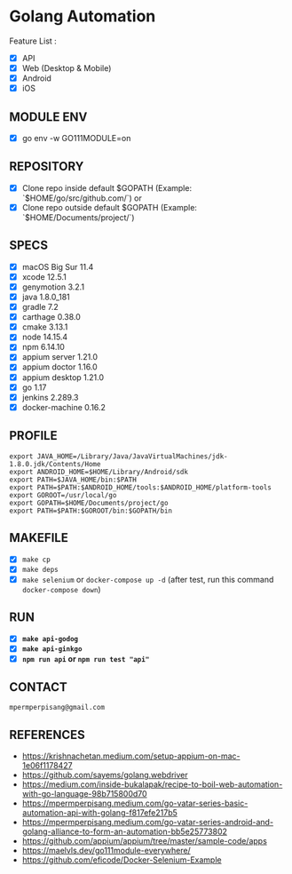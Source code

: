 # Golang Automation
Feature List :
- [x] API
- [x] Web (Desktop & Mobile)
- [x] Android
- [x] iOS

## MODULE ENV
- [x] go env -w GO111MODULE=on

## REPOSITORY
- [x] Clone repo inside default $GOPATH (Example: `$HOME/go/src/github.com/`)
or
- [x] Clone repo outside default $GOPATH (Example: `$HOME/Documents/project/`)

## SPECS
- [x] macOS Big Sur 11.4
- [x] xcode 12.5.1
- [x] genymotion 3.2.1
- [x] java 1.8.0_181
- [x] gradle 7.2
- [x] carthage 0.38.0
- [x] cmake 3.13.1
- [x] node 14.15.4
- [x] npm 6.14.10
- [x] appium server 1.21.0
- [x] appium doctor 1.16.0
- [x] appium desktop 1.21.0
- [x] go 1.17
- [x] jenkins 2.289.3
- [x] docker-machine 0.16.2

## PROFILE
```
export JAVA_HOME=/Library/Java/JavaVirtualMachines/jdk-1.8.0.jdk/Contents/Home
export ANDROID_HOME=$HOME/Library/Android/sdk
export PATH=$JAVA_HOME/bin:$PATH
export PATH=$PATH:$ANDROID_HOME/tools:$ANDROID_HOME/platform-tools
export GOROOT=/usr/local/go
export GOPATH=$HOME/Documents/project/go
export PATH=$PATH:$GOROOT/bin:$GOPATH/bin
```

## MAKEFILE
- [x] `make cp`
- [x] `make deps`
- [x] `make selenium` or `docker-compose up -d` (after test, run this command `docker-compose down`)

## RUN
- [x] <b>`make api-godog`</b>
- [x] <b>`make api-ginkgo`</b>
- [x] <b>`npm run api` or `npm run test "api"`</b>

## CONTACT
`mpermperpisang@gmail.com`

## REFERENCES
- https://krishnachetan.medium.com/setup-appium-on-mac-1e06f1178427
- https://github.com/sayems/golang.webdriver
- https://medium.com/inside-bukalapak/recipe-to-boil-web-automation-with-go-language-98b715800d70
- https://mpermperpisang.medium.com/go-vatar-series-basic-automation-api-with-golang-f817efe217b5
- https://mpermperpisang.medium.com/go-vatar-series-android-and-golang-alliance-to-form-an-automation-bb5e25773802
- https://github.com/appium/appium/tree/master/sample-code/apps
- https://maelvls.dev/go111module-everywhere/
- https://github.com/eficode/Docker-Selenium-Example

